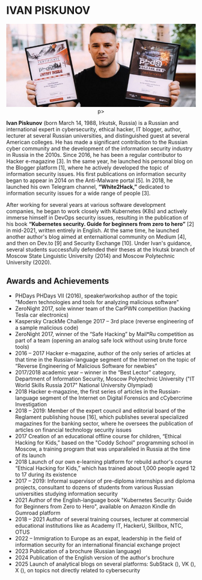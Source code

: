 
# IVAN PISKUNOV

<p align="center">
    <img src="https://github.com/D3One/ivanpiskunov/blob/main/Biography/Ivan_Piskunov_Bio.jpg"> p>

**Ivan Piskunov** (born March 14, 1988, Irkutsk, Russia) is a Russian and international expert in cybersecurity, ethical hacker, IT blogger, author, lecturer at several Russian universities, and distinguished guest at several American colleges. He has made a significant contribution to the Russian cyber community and the development of the information security industry in Russia in the 2010s. Since 2016, he has been a regular contributor to Hacker e-magazine [3]. In the same year, he launched his personal blog on the Blogger platform [1], where he actively developed the topic of information security issues. His first publications on information security began to appear in 2014 on the Anti-Malware portal [5]. In 2018, he launched his own Telegram channel, **“White2Hack,”** dedicated to information security issues for a wide range of people [3]. 

After working for several years at various software development companies, he began to work closely with Kubernetes (K8s) and actively immerse himself in DevOps security issues, resulting in the publication of his book **“Kubernetes security. Guide for beginners from zero to hero”** [2] in mid-2021, written entirely in English. At the same time, he launched another author's blog aimed at enternaitional community on Medium [4], and then on Dev.to [9] and Security Exchange [10]. Under Ivan's guidance, several students successfully defended their theses at the Irkutsk branch of Moscow State Linguistic University (2014) and Moscow Polytechnic University (2020). <br>

## Awards and Achievements
 - PHDays PHDays VII (2016), speaker\workshop author of the topic "Modern technologies and tools for analyzing malicious software"
 - ZeroNight 2017, sole winner team of the CarPWN competition (hacking Tesla car electronics)
 - Kaspersky CrackMe Challenge 2017 – 3rd place (reverse engineering of a sample malicious code)
 - ZeroNight 2017, winner of the “Safe Hacking” by Mail*Ru competition as part of a team (opening an analog safe lock without using brute force tools)
 - 2016 – 2017 Hacker e-magazine, author of the only series of articles at that time in the Russian-language segment of the Internet on the topic of “Reverse Engineering of Malicious Software for newbies”
 - 2017/2018 academic year – winner in the “Best Lector” category, Department of Information Security, Moscow Polytechnic University ("IT World Skills Russia 2017" National University Olympiad)
 - 2018 Hacker e-magazine, the first series of articles in the Russian-language segment of the Internet on Digital Forensics and cCybercrime Investigation 
 - 2018 – 2019: Member of the expert council and editorial board of the Reglament publishing house [16], which publishes several specialized magazines for the banking sector, where he oversees the publication of articles on financial technology security issues
 - 2017 Creation of an educational offline course for children, “Ethical Hacking for Kids,” based on the "Coddy School" programming school in Moscow, a training program that was unparalleled in Russia at the time of its launch
 - 2018 Launch of our own e-learning platform for rebuild author's course “Ethical Hacking for Kids,” which has trained about 1,000 people aged 12 to 17 during its existence
 - 2017 – 2019: Informal supervisor of pre-diploma internships and diploma projects, consultant to dozens of students from various Russian universities studying information security
 - 2021 Author of the English-language book "Kubernetes Security: Guide for Beginners from Zero to Hero", available on Amazon Kindle dn Gumroad platform
 - 2018 – 2021 Author of several training courses, lecturer at commercial educational institutions like as Academy IT, HackerU, Skillbox, NTC, OTUS
 - 2022 – Immigration to Europe as an expat, leadership in the field of information security for an international financial exchange project
 - 2023 Publication of a brochure (Russian language)
 - 2024 Publication of the English version of the author's brochure
 - 2025 Launch of analytical blogs on several platforms: SubStack (), VK (), X (), on topics not directly related to cybersecurity



























